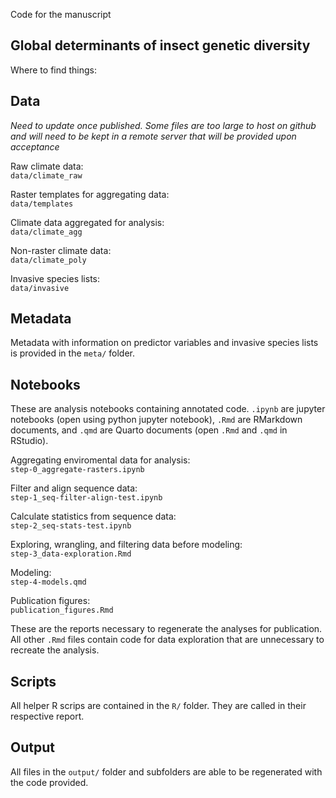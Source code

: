 Code for the manuscript  
## **Global determinants of insect genetic diversity** <br/>

Where to find things:

## Data
*Need to update once published. Some files are too large to host on github and will need to be kept in a remote server that will be provided upon acceptance*  


Raw climate data:  
`data/climate_raw`  

Raster templates for aggregating data:  
`data/templates`

Climate data aggregated for analysis:  
`data/climate_agg`

Non-raster climate data:  
`data/climate_poly`

Invasive species lists:  
`data/invasive`

## Metadata
Metadata with information on predictor variables and invasive species lists is provided in the `meta/` folder.  

## Notebooks
These are analysis notebooks containing annotated code.  `.ipynb` are jupyter notebooks (open using python jupyter notebook), `.Rmd` are RMarkdown documents, and `.qmd` are Quarto documents (open `.Rmd` and `.qmd` in RStudio).  

Aggregating enviromental data for analysis:  
`step-0_aggregate-rasters.ipynb`

Filter and align sequence data:  
`step-1_seq-filter-align-test.ipynb`  

Calculate statistics from sequence data:  
`step-2_seq-stats-test.ipynb`  

Exploring, wrangling, and filtering data before modeling:  
`step-3_data-exploration.Rmd`

Modeling:  
`step-4-models.qmd`  

Publication figures:  
`publication_figures.Rmd`

These are the reports necessary to regenerate the analyses for publication. All other `.Rmd` files contain code for data exploration that are unnecessary to recreate the analysis.  

## Scripts
All helper R scrips are contained in the `R/` folder. They are called in their respective report.  


## Output
All files in the `output/` folder and subfolders are able to be regenerated with the code provided.  
